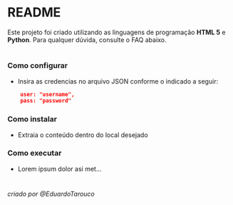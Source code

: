 # README

Este projeto foi criado utilizando as linguagens de programação **HTML 5** e **Python**. Para qualquer dúvida, consulte o FAQ abaixo.
#
### Como configurar
- Insira as credencias no arquivo JSON conforme o indicado a seguir:

```json
    user: "username",
    pass: "password"
```

### Como instalar
- Extraia o conteúdo dentro do local desejado

### Como executar
- Lorem ipsum dolor asi met...

#
*criado por @EduardoTarouco*